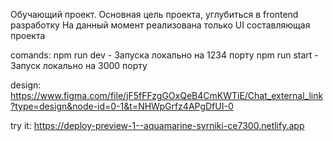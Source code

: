 Обучающий проект. 
Основная цель проекта, углубиться в frontend разработку
На данный момент реализована только UI составляющая проекта


comands: 
npm run dev - Запуска локально на 1234 порту
npm run start - Запуск локально на 3000 порту


design: https://www.figma.com/file/jF5fFFzgGOxQeB4CmKWTiE/Chat_external_link?type=design&node-id=0-1&t=NHWpGrfz4APgDfUI-0

try it: https://deploy-preview-1--aquamarine-syrniki-ce7300.netlify.app
